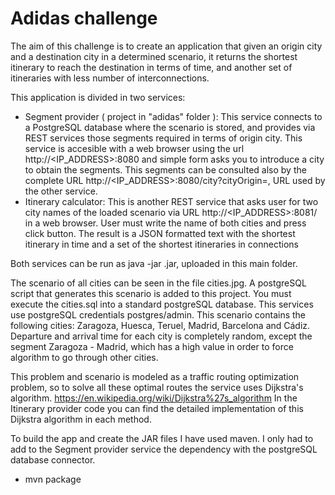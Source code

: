 # Adidas challenge

The aim of this challenge is to create an application that given an origin city and a destination city in a determined scenario, it returns the shortest itinerary to reach the destination in terms of time, and another set of itineraries with less number of interconnections.

This application is divided in two services:
- Segment provider ( project in "adidas" folder ): This service connects to a PostgreSQL database where the scenario is stored, and provides via REST services those segments required in terms of origin city. This service is accesible with a web browser using the url http://<IP_ADDRESS>:8080 and simple form asks you to introduce a city to obtain the segments. This segments can be consulted also by the complete URL http://<IP_ADDRESS>:8080/city?cityOrigin=<CITY>, URL used by the other service.
- Itinerary calculator: This is another REST service that asks user for two city names of the loaded scenario via URL http://<IP_ADDRESS>:8081/ in a web browser. User must write the name of both cities and press click button. The result is a JSON formatted text with the shortest itinerary in time and a set of the shortest itineraries in connections
  
Both services can be run as java -jar <Service name>.jar, uploaded in this main folder.
  
The scenario of all cities can be seen in the file cities.jpg. A postgreSQL script that generates this scenario is added to this project. You must execute the cities.sql into a standard postgreSQL database. This services use postgreSQL credentials postgres/admin.
This scenario contains the following cities: Zaragoza, Huesca, Teruel, Madrid, Barcelona and Cádiz.
Departure and arrival time for each city is completely random, except the segment Zaragoza - Madrid, which has a high value in order to force algorithm to go through other cities.

This problem and scenario is modeled as a traffic routing optimization problem, so to solve all these optimal routes the service uses Dijkstra's algorithm.
https://en.wikipedia.org/wiki/Dijkstra%27s_algorithm
In the Itinerary provider code you can find the detailed implementation of this Dijkstra algorithm in each method.

To build the app and create the JAR files I have used maven. I only had to add to the Segment provider service the dependency with the postgreSQL database connector.
- mvn package
